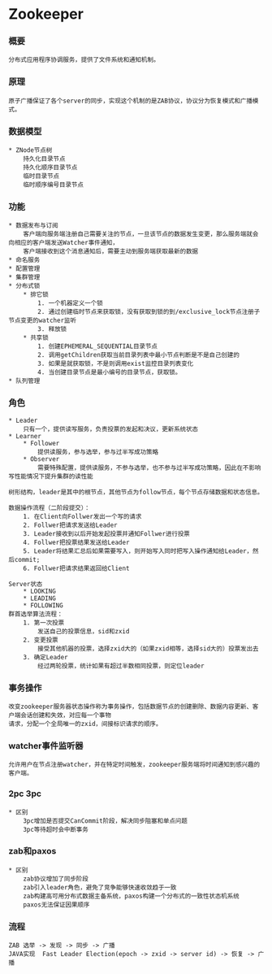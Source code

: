 # Zookeeper

### 概要

    分布式应用程序协调服务，提供了文件系统和通知机制。
    
### 原理
    原子广播保证了各个server的同步，实现这个机制的是ZAB协议，协议分为恢复模式和广播模式。
    
### 数据模型
    * ZNode节点树
        持久化目录节点
        持久化顺序目录节点
        临时目录节点
        临时顺序编号目录节点
        
### 功能
    * 数据发布与订阅
        客户端向服务端注册自己需要关注的节点，一旦该节点的数据发生变更，那么服务端就会向相应的客户端发送Watcher事件通知，
        客户端接收到这个消息通知后，需要主动到服务端获取最新的数据
    * 命名服务
    * 配置管理
    * 集群管理
    * 分布式锁
        * 排它锁
            1. 一个机器定义一个锁
            2. 通过创建临时节点来获取锁，没有获取到锁的到/exclusive_lock节点注册子节点变更的watcher监听
            3. 释放锁
        * 共享锁
            1. 创建EPHEMERAL_SEQUENTIAL目录节点
            2. 调用getChildren获取当前目录列表中最小节点判断是不是自己创建的
            3. 如果是就获取锁，不是则调用exist监控目录列表变化
            4. 当创建目录节点是最小编号的目录节点，获取锁。
    * 队列管理
    
### 角色

    * Leader
        只有一个，提供读写服务，负责投票的发起和决议，更新系统状态
    * Learner
        * Follower
            提供读服务，参与选举，参与过半写成功策略
        * Observer  
            需要特殊配置，提供读服务，不参与选举，也不参与过半写成功策略，因此在不影响写性能情况下提升集群的读性能
    
    树形结构，leader是其中的根节点，其他节点为follow节点，每个节点存储数据和状态信息。
    
    数据操作流程（二阶段提交）：
        1. 在Client向Follwer发出一个写的请求
        2. Follwer把请求发送给Leader
        3. Leader接收到以后开始发起投票并通知Follwer进行投票
        4. Follwer把投票结果发送给Leader
        5. Leader将结果汇总后如果需要写入，则开始写入同时把写入操作通知给Leader，然后commit;
        6. Follwer把请求结果返回给Client
        
    Server状态
        * LOOKING
        * LEADING
        * FOLLOWING
    群首选举算法流程：
        1. 第一次投票 
            发送自己的投票信息，sid和zxid
        2. 变更投票
            接受其他机器的投票，选择zxid大的（如果zxid相等，选择sid大的）投票发出去
        3. 确定Leader
            经过两轮投票，统计如果有超过半数相同投票，则定位leader
        
### 事务操作
    
    改变zookeeper服务器状态操作称为事务操作，包括数据节点的创建删除、数据内容更新、客户端会话创建和失效，对应每一个事物
    请求，分配一个全局唯一的zxid，间接标识请求的顺序。
    
### watcher事件监听器

    允许用户在节点注册watcher，并在特定时间触发，zookeeper服务端将时间通知到感兴趣的客户端。
    
### 2pc 3pc
    * 区别
        3pc增加是否提交CanCommit阶段，解决同步阻塞和单点问题
        3pc等待超时会中断事务
        
### zab和paxos
    * 区别
        zab协议增加了同步阶段
        zab引入leader角色，避免了竞争能够快速收敛趋于一致
        zab构建高可用分布式数据主备系统，paxos构建一个分布式的一致性状态机系统
        paxos无法保证因果顺序
        
### 流程
    ZAB 选举 -> 发现 -> 同步 -> 广播
    JAVA实现  Fast Leader Election(epoch -> zxid -> server id) -> 恢复 -> 广播